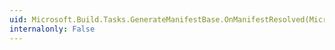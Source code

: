 ```yaml
---
uid: Microsoft.Build.Tasks.GenerateManifestBase.OnManifestResolved(Microsoft.Build.Tasks.Deployment.ManifestUtilities.Manifest)
internalonly: False
---
```

